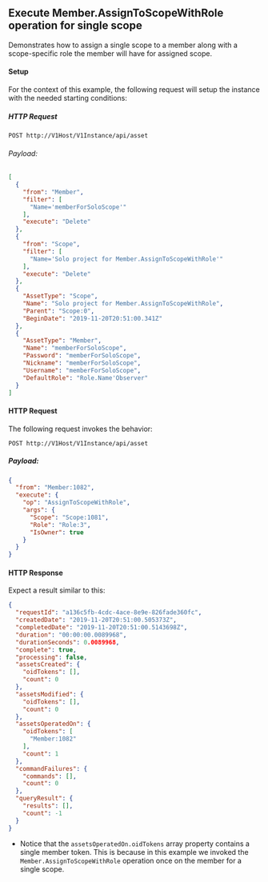 ## Execute Member.AssignToScopeWithRole operation for single scope

Demonstrates how to assign a single scope to a member along with a scope-specific role the member will have for assigned scope.


#### Setup

For the context of this example, the following request will setup the instance with the needed starting conditions:

##### HTTP Request

`POST http://V1Host/V1Instance/api/asset`

###### Payload:

```json
[
  {
    "from": "Member",
    "filter": [
      "Name='memberForSoloScope'"
    ],
    "execute": "Delete"
  },
  {
    "from": "Scope",
    "filter": [
      "Name='Solo project for Member.AssignToScopeWithRole'"
    ],
    "execute": "Delete"
  },
  {
    "AssetType": "Scope",
    "Name": "Solo project for Member.AssignToScopeWithRole",
    "Parent": "Scope:0",
    "BeginDate": "2019-11-20T20:51:00.341Z"
  },
  {
    "AssetType": "Member",
    "Name": "memberForSoloScope",
    "Password": "memberForSoloScope",
    "Nickname": "memberForSoloScope",
    "Username": "memberForSoloScope",
    "DefaultRole": "Role.Name'Observer"
  }
]
```



#### HTTP Request 

The following request invokes the behavior:

`POST http://V1Host/V1Instance/api/asset`

##### Payload:
```json
{
  "from": "Member:1082",
  "execute": {
    "op": "AssignToScopeWithRole",
    "args": {
      "Scope": "Scope:1081",
      "Role": "Role:3",
      "IsOwner": true
    }
  }
}
```

#### HTTP Response 

Expect a result similar to this:

```json
{
  "requestId": "a136c5fb-4cdc-4ace-8e9e-826fade360fc",
  "createdDate": "2019-11-20T20:51:00.505373Z",
  "completedDate": "2019-11-20T20:51:00.5143698Z",
  "duration": "00:00:00.0089968",
  "durationSeconds": 0.0089968,
  "complete": true,
  "processing": false,
  "assetsCreated": {
    "oidTokens": [],
    "count": 0
  },
  "assetsModified": {
    "oidTokens": [],
    "count": 0
  },
  "assetsOperatedOn": {
    "oidTokens": [
      "Member:1082"
    ],
    "count": 1
  },
  "commandFailures": {
    "commands": [],
    "count": 0
  },
  "queryResult": {
    "results": [],
    "count": -1
  }
}
```

* Notice that the `assetsOperatedOn.oidTokens` array property contains a single member token. This is because in this example we invoked the `Member.AssignToScopeWithRole` operation once on the member for a single scope.

